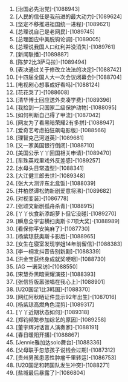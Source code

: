 
1. [治国必先治党]-[1088943]
1. [人民的信任是我前进的最大动力]-[1089624]
1. [坚定不移推进祖国统一进程]-[1089621]
1. [总理说自己是老网民]-[1089745]
1. [总理回应中美脱钩论调]-[1089005]
1. [总理说我国人口红利并没消失]-[1089761]
1. [新闻联播]-[1089887]
1. [陈梦2比3萨马拉]-[1089494]
1. [表决通过关于修改立法法的决定]-[1088742]
1. [十四届全国人大一次会议闭幕会]-[1088704]
1. [电视剧心想事成好看吗]-[1088124]
1. [花花哭了]-[1088608]
1. [清华博士回应送外卖凑学费]-[1089396]
1. [我捡到一只国家二级保护动物]-[1088095]
1. [如何判断自己得了甲流]-[1087042]
1. [网友为了看黑暗荣耀2有多拼]-[1088947]
1. [爱奇艺考虑拍狂飙电影版]-[1088566]
1. [理智克己河道英]-[1089681]
1. [又一家美国银行倒闭]-[1088710]
1. [美国公示丫丫回国相关申请]-[1089470]
1. [车珠英戏里戏外反差感]-[1089257]
1. [水母头日常造型]-[1088341]
1. [大江健三郎去世]-[1089348]
1. [张大大测评东北盒饭]-[1088039]
1. [井柏然谭松韵新剧爱意将沸]-[1089682]
1. [对视变装]-[1086778]
1. [张颂文新剧孤舟杀青]-[1088915]
1. [丫丫伙食新添胡萝卜但它没碰]-[1089270]
1. [瞬息全宇宙横扫奥斯卡7项大奖]-[1088989]
1. [看保你平安笑麻了]-[1087730]
1. [杨紫琼获奥斯卡影后]-[1088965]
1. [女生在寝室发现学姐14年前留信]-[1088383]
1. [李一桐发抖音告别新剧]-[1088339]
1. [洪金宝获终身成就奖哽咽]-[1088730]
1. [AG 一诺采访]-[1088550]
1. [宋慧乔黑暗荣耀演技]-[1088393]
1. [张信哲版嚣张唱在我心上]-[1088901]
1. [U20国足1比3韩国]-[1088370]
1. [网红阿秋晒证件显示92年出生]-[1087016]
1. [杨紫琼高燃角色混剪]-[1089317]
1. [丫丫近期状态如何]-[1089318]
1. [郑钧频繁参加综艺的原因]-[1089258]
1. [董宇辉对话盲人演奏家]-[1088191]
1. [春日暖阳开播]-[1088867]
1. [Jennie雅加达solo舞台]-[1088336]
1. [父母联手忽悠孩子说钱会过期]-[1087312]
1. [贵州男孩患恶性肿瘤千里转运]-[1086753]
1. [U20国足和韩国队发生冲突]-[1088271]
1. [盐城最后暴露了]-[1086804]